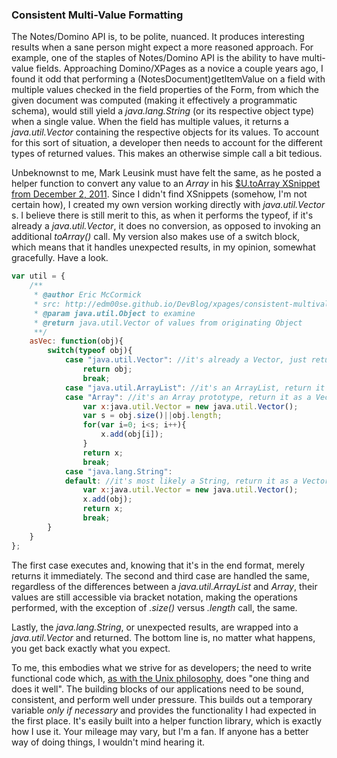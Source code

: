 ### Consistent Multi-Value Formatting

The Notes/Domino API is, to be polite, nuanced. It produces interesting results when a sane person might expect a more reasoned approach. For example, one of the staples of Notes/Domino API is the ability to have multi-value fields. Approaching Domino/XPages as a novice a couple years ago, I found it odd that performing a (NotesDocument)getItemValue on a field with multiple values checked in the field properties of the Form, from which the given document was computed (making it effectively a programmatic schema), would still yield a _java.lang.String_ (or its respective object type) when a single value. When the field has multiple values, it returns a _java.util.Vector_ containing the respective objects for its values. To account for this sort of situation, a developer then needs to account for the different types of returned values. This makes an otherwise simple call a bit tedious.

Unbeknownst to me, Mark Leusink must have felt the same, as he posted a helper function to convert any value to an _Array_ in his [$U.toArray XSnippet from December 2, 2011](http://openntf.org/XSnippets.nsf/snippet.xsp?id=convert-any-value-to-an-array). Since I didn't find XSnippets (somehow, I'm not certain how), I created my own version working directly with _java.util.Vector_ s. I believe there is still merit to this, as when it performs the typeof, if it's already a _java.util.Vector_, it does no conversion, as opposed to invoking an additional _toArray()_ call. My version also makes use of a switch block, which means that it handles unexpected results, in my opinion, somewhat gracefully. Have a look.

```javascript
var util = {
	/**
	 * @author Eric McCormick
	 * src: http://edm00se.github.io/DevBlog/xpages/consistent-multivalue-formatting/
	 * @param java.util.Object to examine
	 * @return java.util.Vector of values from originating Object
	 **/
	asVec: function(obj){
		switch(typeof obj){
			case "java.util.Vector": //it's already a Vector, just return it
				return obj;
				break;
			case "java.util.ArrayList": //it's an ArrayList, return it as a Vector
			case "Array": //it's an Array prototype, return it as a Vector
				var x:java.util.Vector = new java.util.Vector();
				var s = obj.size()||obj.length;
				for(var i=0; i<s; i++){
					x.add(obj[i]);
				}
				return x;
				break;
			case "java.lang.String":
			default: //it's most likely a String, return it as a Vector
				var x:java.util.Vector = new java.util.Vector();
				x.add(obj);
				return x;
				break;
		}
	}
};
```

The first case executes and, knowing that it's in the end format, merely returns it immediately. The second and third case are handled the same, regardless of the differences between a _java.util.ArrayList_ and _Array_, their values are still accessible via bracket notation, making the operations performed, with the exception of _.size()_ versus _.length_ call, the same.

Lastly, the _java.lang.String_, or unexpected results, are wrapped into a _java.util.Vector_ and returned. The bottom line is, no matter what happens, you get back exactly what you expect.

To me, this embodies what we strive for as developers; the need to write functional code which, [as with the Unix philosophy](http://techcrunch.com/2009/08/21/do-one-thing-and-do-it-well-40-years-of-unix/), does "one thing and does it well". The building blocks of our applications need to be sound, consistent, and perform well under pressure. This builds out a temporary variable _only if necessary_ and provides the functionality I had expected in the first place. It's easily built into a helper function library, which is exactly how I use it. Your mileage may vary, but I'm a fan. If anyone has a better way of doing things, I wouldn't mind hearing it.